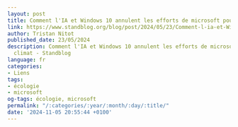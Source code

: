 ```yaml
---
layout: post
title: Comment l'IA et Windows 10 annulent les efforts de microsoft pour le climat
link: https://www.standblog.org/blog/post/2024/05/23/Comment-l-ia-et-Windows-10-annulent-les-efforts-de-microsoft-pour-le-climat
author: Tristan Nitot
published_date: 23/05/2024
description: Comment l'IA et Windows 10 annulent les efforts de microsoft pour le
  climat - Standblog
language: fr
categories:
- Liens
tags:
- écologie
- microsoft
og-tags: écologie, microsoft
permalink: "/:categories/:year/:month/:day/:title/"
date: '2024-11-05 20:55:44 +0100'
---
```

